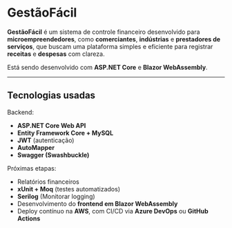 # GestãoFácil

**GestãoFácil** é um sistema de controle financeiro desenvolvido para **microempreendedores**, como **comerciantes**, **indústrias** e **prestadores de serviços**, que buscam uma plataforma simples e eficiente para registrar **receitas** e **despesas** com clareza.

Está sendo desenvolvido com **ASP.NET Core** e **Blazor WebAssembly**.

---

## Tecnologias usadas

Backend:
- **ASP.NET Core Web API**
- **Entity Framework Core + MySQL**
- **JWT** (autenticação)
- **AutoMapper**
- **Swagger (Swashbuckle)**

Próximas etapas:
- Relatórios financeiros 
- **xUnit + Moq** (testes automatizados)
- **Serilog** (Monitorar logging)
- Desenvolvimento do **frontend em Blazor WebAssembly**
- Deploy contínuo na **AWS**, com CI/CD via **Azure DevOps** ou **GitHub Actions**
